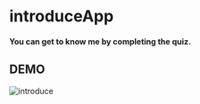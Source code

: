 # introduceApp

#### You can get to know me by completing the quiz.


## DEMO

![introduce](https://user-images.githubusercontent.com/49116516/71479881-b994b900-2839-11ea-83cb-f662fcd5860b.gif)
